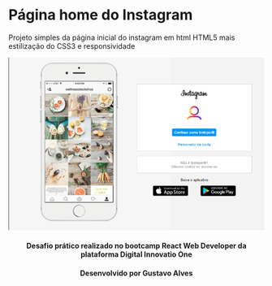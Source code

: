 # Página home do Instagram
Projeto  simples da página inicial do instagram em html  HTML5 mais  estilização do CSS3 e responsividade

 <p align = "center">
      <img src = "https://github.com/gsmalves/homeInstagram/blob/master/gitImage/printTela.png" alt = "tela inicial" />
</p>


<h4 align = center> Desafio prático realizado no bootcamp React Web Developer  da plataforma  Digital Innovatio One </h4>

<h4 align = center> Desenvolvido por Gustavo Alves </h4>
      

